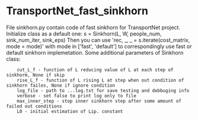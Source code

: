 # TransportNet_fast_sinkhorn

File sinkhorn.py contain code of fast sinkhorn for TransportNet project. Initialize class as a default one:
s = Sinkhorn(L, W, people_num, sink_num_iter, sink_eps)
Then you can use 'rec, _, _ = s.iterate(cost_matrix, mode = mode)' with mode in ['fast', 'default'] to correspondingly use fast or default sinkhorn implemetation.
Some additional parameters of Sinkhorn class:
  
        cut_L_f - function of L reducing value of L at each step of sinkhorm, None if skip 
        rise_L_f - function of L rising L at step when out condition of sinkhorn failes, None if ignore condition
        log_file - path to ...log.txt for save testing and debbuging info
        verbose - set false to print log only to file
        max_inner_step - stop inner sinkhorn step after some amount of failed out conditions
        L0 - initial estimation of Lip. constant
